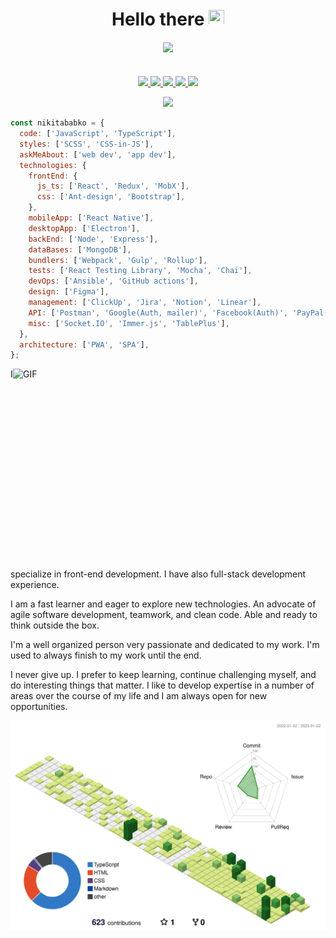 <div style="margin-bottom: 20px" align="center">
  <h1 style="border-bottom: none; margin-bottom: 8px">
    Hello there <img src="https://media.giphy.com/media/hvRJCLFzcasrR4ia7z/giphy.gif" width="25px" height="25px" />
  </h1>
</div>

<div style="margin-bottom: 35px" align="center">
  <img src="https://api.visitorbadge.io/api/VisitorHit?user=nikitababko&repo=github-visitors-badge&countColor=DodgerBlue" />
</div>

<p align="center">
  <a href="https://nikitababko.github.io/">
    <img src="https://img.shields.io/badge/Website-46a2f1?style=for-the-badge&logo=Google-Chrome&logoColor=white">
  </a> 
  <a href="https://t.me/nikitababko">
    <img src="https://img.shields.io/badge/Telegram-2CA5E0?style=for-the-badge&logo=Telegram&logoColor=white">
  </a> 
  <!-- <a href="https://www.linkedin.com/in/nikitababko">
    <img src="https://img.shields.io/badge/LinkedIn-0077B5?style=for-the-badge&logo=linkedin&logoColor=white">
  </a>  -->
  <a href="https://dev.to/nikitababko">
    <img src="https://img.shields.io/badge/dev.to-0A0A0A?style=for-the-badge&logo=dev.to&logoColor=white">
  </a> 
  <a href="https://www.facebook.com/nikitababko">
    <img src="https://img.shields.io/badge/Facebook-blue?style=for-the-badge&logo=Facebook&logoColor=white">
  </a> 
  <a href="https://twitter.com/nikitababko">
    <img src="https://img.shields.io/badge/Twitter-1DA1F2?style=for-the-badge&logo=twitter&logoColor=white">
  </a>
</p>

<p align="center"> 
  <img width="50%" src="https://github-readme-streak-stats.herokuapp.com/?user=nikitababko&theme=react" />
</p>

<!-- ## 📕 Projects I've contributed to -->
<!-- Repo info cards - https://github.com/anuraghazra/github-readme-stats -->
<!-- Small repo cards (fork) - https://github.com/DenverCoder1/github-readme-stats -->
<!-- <p align="left">
  <a href="https://github.com/harryheman/React-Total">
    <img width="282" src="https://denvercoder1-github-readme-stats.vercel.app/api/pin/?username=harryheman&repo=React-Total&theme=react&hide_border=true&show_icons=false" alt="github-readme-stats">
  </a>
</p> -->

<!-- github-readme-stats top languages -->
<!--
<a href="https://github.com/anuraghazra/github-readme-stats">
  <img src="https://github-readme-stats.vercel.app/api/top-langs/?username=nikitababko&theme=jolly&langs_count=6&layout=compact" alt="Top Langs" style="max-width: 100%;">
</a> -->

```js
const nikitababko = {
  code: ['JavaScript', 'TypeScript'],
  styles: ['SCSS', 'CSS-in-JS'],
  askMeAbout: ['web dev', 'app dev'],
  technologies: {
    frontEnd: {
      js_ts: ['React', 'Redux', 'MobX'],
      css: ['Ant-design', 'Bootstrap'],
    },
    mobileApp: ['React Native'],
    desktopApp: ['Electron'],
    backEnd: ['Node', 'Express'],
    dataBases: ['MongoDB'],
    bundlers: ['Webpack', 'Gulp', 'Rollup'],
    tests: ['React Testing Library', 'Mocha', 'Chai'],
    devOps: ['Ansible', 'GitHub actions'],
    design: ['Figma'],
    management: ['ClickUp', 'Jira', 'Notion', 'Linear'],
    API: ['Postman', 'Google(Auth, mailer)', 'Facebook(Auth)', 'PayPal(Pay)'],
    misc: ['Socket.IO', 'Immer.js', 'TablePlus'],
  },
  architecture: ['PWA', 'SPA'],
};
```

  <img align="right" alt="GIF" src="https://github.com/abhisheknaiidu/abhisheknaiidu/blob/master/code.gif?raw=true" width="500" height="320" />

I specialize in front-end development. I have also full-stack development experience.

I am a fast learner and eager to explore new technologies. An advocate of agile software development, teamwork, and clean code. Able and ready to think outside the box.

I'm a well organized person very passionate and dedicated to my work. I'm used to always finish to my work until the end.

I never give up. I prefer to keep learning, continue challenging myself, and do interesting things that matter. I like to develop expertise in a number of areas over the course of my life and I am always open for new opportunities.

![](./profile-3d-contrib/profile-green-animate.svg)
